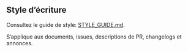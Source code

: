 ## Style d’écriture

Consultez le guide de style: [STYLE_GUIDE.md](./STYLE_GUIDE.md).

S’applique aux documents, issues, descriptions de PR, changelogs et annonces.